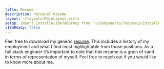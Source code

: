 ```yaml
---
title: Resume
description: Personal Resume
layout: ~/layouts/MainLayout.astro
setup: import InstallGuideTabGroup from '~/components/TabGroup/InstallGuideTabGroup.astro';
i18nReady: false
---
```


Feel free to download my generic <a href="assets/stephen-d-moreira-resume-2022.pdf" download>resume</a>. This includes a history of my employment and what I find most highlightable from those positions. As a full stack engineer it’s important to note that this resume is a grain of sand in terms of representation of myself. Feel free to reach out if you would like to know more about me. 